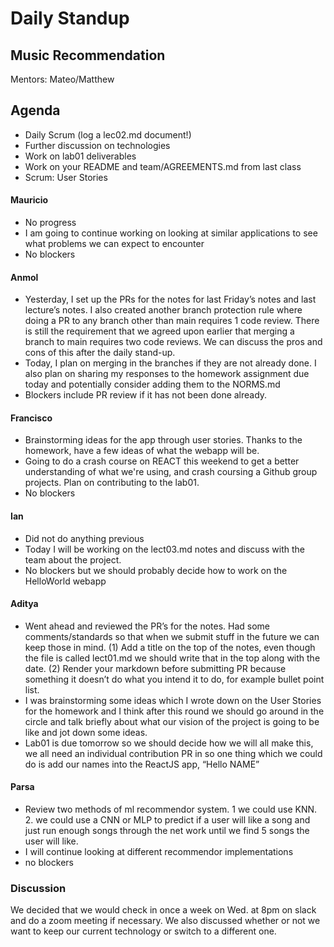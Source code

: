# Daily Standup
## Music Recommendation
Mentors: Mateo/Matthew

## Agenda
- Daily Scrum (log a lec02.md document!)
- Further discussion on technologies
- Work on lab01 deliverables
- Work on your README and team/AGREEMENTS.md from last class
- Scrum: User Stories


#### Mauricio
- No progress
- I am going to continue working on looking at similar applications to see what problems we can expect to encounter
- No blockers

#### Anmol
- Yesterday, I set up the PRs for the notes for last Friday’s notes and last lecture’s notes. I also created another branch protection rule where doing a PR to any branch other than main requires 1 code review. There is still the requirement that we agreed upon earlier that merging a branch to main requires two code reviews. We can discuss the pros and cons of this after the daily stand-up.
- Today, I plan on merging in the branches if they are not already done. I also plan on sharing my responses to the homework assignment due today and potentially consider adding them to the NORMS.md
- Blockers include PR review if it has not been done already.

#### Francisco
- Brainstorming ideas for the app through user stories. Thanks to the homework, have a few ideas of what the webapp will be.
- Going to do a crash course on REACT this weekend to get a better understanding of what we're using, and crash coursing a Github group projects. Plan on contributing to the lab01.
- No blockers

#### Ian
- Did not do anything previous
- Today I will be working on the lect03.md notes and discuss with the team about the project.
- No blockers but we should probably decide how to work on the HelloWorld webapp

#### Aditya
- Went ahead and reviewed the PR’s for the notes. Had some comments/standards so that when we submit stuff in the future we can keep those in mind. (1) Add a title on the top of the notes, even though the file is called lect01.md we should write that in the top along with the date. (2) Render your markdown before submitting PR because something it doesn’t do what you intend it to do, for example bullet point list.
- I was brainstorming some ideas which I wrote down on the User Stories for the homework and I think after this round we should go around in the circle and talk briefly about what our vision of the project is going to be like and jot down some ideas.
- Lab01 is due tomorrow so we should decide how we will all make this, we all need an individual contribution PR in so one thing which we could do is add our names into the ReactJS app, “Hello NAME”

#### Parsa
- Review two methods of ml recommendor system. 1 we could use KNN. 2. we could use a CNN or MLP to predict if a user will like a song and just run enough songs through the net work until we find 5 songs the user will like.
- I will continue looking at different recommendor implementations
- no blockers

### Discussion

We decided that we would check in once a week on Wed. at 8pm on slack and do a zoom meeting if necessary.
We also discussed whether or not we want to keep our current technology or switch to a different one.